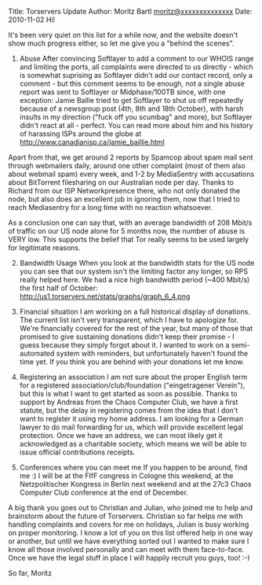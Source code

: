 Title:  Torservers Update
Author: Moritz Bartl <moritz@xxxxxxxxxxxxxx>
Date: 2010-11-02
Hi!

It's been very quiet on this list for a while now, and the website
doesn't show much progress either, so let me give you a "behind the scenes".

1. Abuse
After convincing Softlayer to add a comment to our WHOIS range and
limiting the ports, all complaints were directed to us directly - which
is somewhat suprising as Softlayer didn't add our contact record, only a
comment - but this comment seems to be enough, not a single abuse report
was sent to Softlayer or Midphase/100TB since, with one exception: Jamie
Ballie tried to get Softlayer to shut us off repeatedly because of a
newsgroup post (4th, 8th and 18th October), with harsh insults in my
direction ("fuck off you scumbag" and more), but Softlayer didn't react
at all - perfect. You can read more about him and his history of
harassing ISPs around the globe at
http://www.canadianisp.ca/jamie_baillie.html

Apart from that, we get around 2 reports by Spamcop about spam mail sent
through webmailers daily, around one other complaint (most of them also
about webmail spam) every week, and 1-2 by MediaSentry with accusations
about BitTorrent filesharing on our Australian node per day. Thanks to
Richard from our ISP Networkpresence there, who not only donated the
node, but also does an excellent job in ignoring them, now that I tried
to reach Mediasentry for a long time with no reaction whatsoever.

As a conclusion one can say that, with an average bandwidth of 208
Mbit/s of traffic on our US node alone for 5 months now, the number of
abuse is VERY low. This supports the belief that Tor really seems to be
used largely for legitimate reasons.

2. Bandwidth Usage
When you look at the bandwidth stats for the US node you can see that
our system isn't the limiting factor any longer, so RPS really helped
here. We had a nice high bandwidth period (~400 Mbit/s) the first half
of October: http://us1.torservers.net/stats/graphs/graph_6_4.png

3. Financial situation
I am working on a full historical display of donations. The current list
isn't very transparent, which I have to apologize for. We're financially
covered for the rest of the year, but many of those that promised to
give sustaining donations didn't keep their promise - I guess because
they simply forgot about it. I wanted to work on a semi-automated system
with reminders, but unfortunately haven't found the time yet. If you
think you are behind with your donations let me know.

4. Registering an association
I am not sure about the proper English term for a registered
association/club/foundation ("eingetragener Verein"), but this is what I
want to get started as soon as possible. Thanks to support by Andreas
from the Chaos Computer Club, we have a first statute, but the delay in
registering comes from the idea that I don't want to register it using
my home address. I am looking for a German lawyer to do mail forwarding
for us, which will provide excellent legal protection. Once we have an
address, we can most likely get it acknowledged as a charitable society,
which means we will be able to issue official contributions receipts.

5. Conferences where you can meet me
If you happen to be around, find me :) I will be at the FIfF congress in
Cologne this weekend, at the Netzpolitischer Kongress in Berlin next
weekend and at the 27c3 Chaos Computer Club conference at the end of
December.

A big thank you goes out to Christian and Julian, who joined me to help
and brainstorm about the future of Torservers. Christian so far helps me
with handling complaints and covers for me on holidays, Julian is busy
working on proper monitoring. I know a lot of you on this list offered
help in one way or another, but until we have everything sorted out I
wanted to make sure I know all those involved personally and can meet
with them face-to-face. Once we have the legal stuff in place I will
happily recruit you guys, too! :-)

So far,
Moritz
